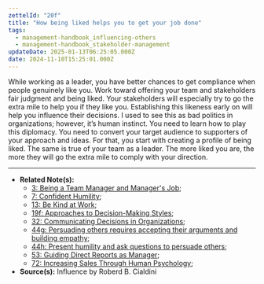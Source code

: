 ```yaml
---
zettelId: "20f"
title: "How being liked helps you to get your job done"
tags:
  - management-handbook_influencing-others
  - management-handbook_stakeholder-management
updateDate: 2025-01-13T06:25:05.000Z
date: 2024-11-10T15:25:01.000Z
---
```


While working as a leader, you have better chances to get compliance when people genuinely like you. Work toward offering your team and stakeholders fair judgment and being liked. Your stakeholders will especially try to go the extra mile to help you if they like you. Establishing this likeness early on will help you influence their decisions. I used to see this as bad politics in organizations; however, it’s human instinct. You need to learn how to play this diplomacy. You need to convert your target audience to supporters of your approach and ideas. For that, you start with creating a profile of being liked.
The same is true of your team as a leader. The more liked you are, the more they will go the extra mile to comply with your direction.

---

- **Related Note(s):**
  - [3: Being a Team Manager and Manager's Job](/notes/3/);
  - [7: Confident Humility](/notes/7/);
  - [13: Be Kind at Work](/notes/13/);
  - [19f: Approaches to Decision-Making Styles](/notes/19f/);
  - [32: Communicating Decisions in Organizations](/notes/32/);
  - [44g: Persuading others requires accepting their arguments and building empathy](/notes/44g/);
  - [44h: Present humility and ask questions to persuade others](/notes/44h/);
  - [53: Guiding Direct Reports as Manager](/notes/53/);
  - [72: Increasing Sales Through Human Psychology](/notes/72/);
- **Source(s):** Influence by Roberd B. Cialdini
